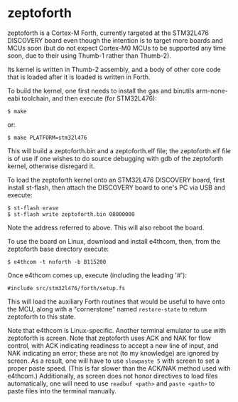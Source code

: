 # zeptoforth

zeptoforth is a Cortex-M Forth, currently targeted at the STM32L476 DISCOVERY board even though the intention is to target more boards and MCUs soon (but do not expect Cortex-M0 MCUs to be supported any time soon, due to their using Thumb-1 rather than Thumb-2).

Its kernel is written in Thumb-2 assembly, and a body of other core code that is loaded after it is loaded is written in Forth.

To build the kernel, one first needs to install the gas and binutils arm-none-eabi toolchain, and then execute (for STM32L476):

    $ make

or:

    $ make PLATFORM=stm32l476

This will build a zeptoforth.bin and a zeptoforth.elf file; the zeptoforth.elf file is of use if one wishes to do source debugging with gdb of the zeptoforth kernel, otherwise disregard it.

To load the zeptoforth kernel onto an STM32L476 DISCOVERY board, first install st-flash, then attach the DISCOVERY board to one's PC via USB and execute:

    $ st-flash erase
    $ st-flash write zeptoforth.bin 08000000

Note the address referred to above. This will also reboot the board.

To use the board on Linux, download and install e4thcom, then, from the zeptoforth base directory execute:

    $ e4thcom -t noforth -b B115200

Once e4thcom comes up, execute (including the leading '#'):

    #include src/stm32l476/forth/setup.fs

This will load the auxiliary Forth routines that would be useful to have onto the MCU, along with a "cornerstone" named `restore-state` to return zeptoforth to this state.

Note that e4thcom is Linux-specific. Another terminal emulator to use with zeptoforth is screen. Note that zeptoforth uses ACK and NAK for flow control, with ACK indicating readiness to accept a new line of input, and NAK indicating an error; these are not (to my knowledge) are ignored by screen. As a result, one will  have to use `slowpaste 5` with screen to set a proper paste speed. (This is far slower than the ACK/NAK method used with e4thcom.) Additionally, as screen does not honor directives to load files automatically, one will need to use `readbuf <path>` and `paste <path>` to paste files into the terminal manually.